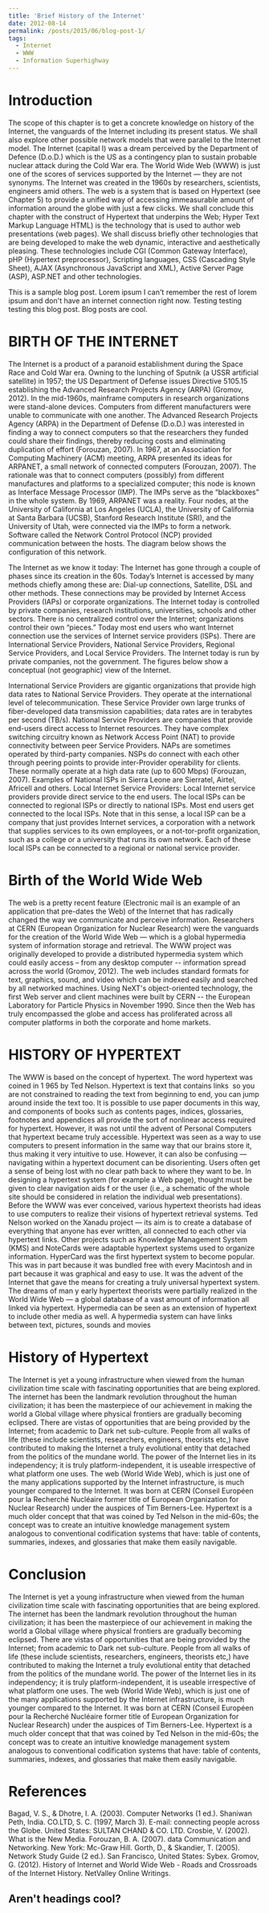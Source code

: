 ```yaml
---
title: 'Brief History of the Internet'
date: 2012-08-14
permalink: /posts/2015/06/blog-post-1/
tags:
  - Internet
  - WWW
  - Information Superhighway
---
```

Introduction
======
The scope of this chapter is to get a concrete knowledge on history of the Internet, the vanguards of the Internet including its present status. We shall also explore other possible network models that were parallel to the Internet model. The Internet (capital I) was a dream perceived by the Department of Defence (D.o.D.) which is the US as a contingency plan to sustain probable nuclear attack during the Cold War era. 
The World Wide Web (WWW) is just one of the scores of services supported by the Internet — they are not synonyms. The Internet was created in the 1960s by researchers, scientists, engineers amid others. The web is a system that is based on Hypertext (see Chapter 5) to provide a unified way of accessing immeasurable amount of information around the globe with just a few clicks.
We shall conclude this chapter with the construct of Hypertext that underpins the Web; Hyper Text Markup Language HTML) is the technology that is used to author web presentations (web pages). We shall discuss briefly other technologies that are being developed to make the web dynamic, interactive and aesthetically pleasing. These technologies include CGI (Common Gateway Interface), pHP (Hypertext preprocessor), Scripting languages, CSS (Cascading Style Sheet), AJAX (Asynchronous JavaScript and XML), Active Server Page (ASP), ASP.NET and other technologies.

This is a sample blog post. Lorem ipsum I can't remember the rest of lorem ipsum and don't have an internet connection right now. Testing testing testing this blog post. Blog posts are cool.

BIRTH OF THE INTERNET
======
The Internet is a product of a paranoid establishment during the Space Race and Cold War era. Owning to the lunching of Sputnik (a USSR artificial satellite) in 1957; the US Department of Defense issues Directive 5105.15 establishing the Advanced Research Projects Agency (ARPA) (Gromov, 2012). In the mid-1960s, mainframe computers in research organizations were stand-alone devices. Computers from different manufacturers were unable to communicate with one another. The Advanced Research Projects Agency (ARPA) in the Department of Defense (D.o.D.) was interested in finding a way to connect computers so that the researchers they funded could share their findings, thereby reducing costs and eliminating duplication of effort (Forouzan, 2007).
In 1967, at an Association for Computing Machinery (ACM) meeting, ARPA presented its ideas for ARPANET, a small network of connected computers (Forouzan, 2007). The rationale was that to connect computers (possibly) from different manufactures and platforms to a specialized computer; this node is known as Interface Message Processor (IMP). The IMPs serve as the “blackboxes” in the whole system.
By 1969, ARPANET was a reality. Four nodes, at the University of California at Los Angeles (UCLA), the University of California at Santa Barbara (UCSB), Stanford Research Institute (SRI), and the University of Utah, were connected via the IMPs to form a network. Software called the Network Control Protocol (NCP) provided communication between the hosts. The diagram below shows the configuration of this network.

The Internet as we know it today: The Internet has gone through a couple of phases since its creation in the 60s. Today’s Internet is accessed by many methods chiefly among these are: Dial-up connections, Satellite, DSL and other methods. These connections may be provided by Internet Access Providers (IAPs) or corporate organizations. 
The Internet today is controlled by private companies, research institutions, universities, schools and other sectors. There is no centralized control over the Internet; organizations control their own “pieces.”
Today most end users who want Internet connection use the services of Internet service providers (lSPs). There are International Service Providers, National Service Providers, Regional Service Providers, and Local Service Providers. The Internet today is run by private companies, not the government. The figures below show a conceptual (not geographic) view of the Internet.

International Service Providers are gigantic organizations that provide high data rates to National Service Providers. They operate at the international level of telecommunication. These Service Provider own large trunks of fiber-developed data transmission capabilities; data rates are in terabytes per second (TB/s).
National Service Providers are companies that provide end-users direct access to Internet resources. They have complex switching circuitry known as Network Access Point (NAT) to provide connectivity between peer Service Providers. NAPs are sometimes operated by third-party companies. NSPs do connect with each other through peering points to provide inter-Provider operability for clients. These normally operate at a high data rate (up to 600 Mbps) (Forouzan, 2007). Examples of National ISPs in Sierra Leone are Sierratel, Airtel, Africell and others.
Local Internet Service Providers: Local Internet service providers provide direct service to the end users. The local ISPs can be connected to regional ISPs or directly to national ISPs. Most end users get connected to the local ISPs. Note that in this sense, a local ISP can be a company that just provides Internet services, a corporation with a network that supplies services to its own employees, or a not-tor-profit organization, such as a college or a university that runs its own network. Each of these local ISPs can be connected to a regional or national service provider.


Birth of the World Wide Web
======
The web is a pretty recent feature (Electronic mail is an example of an application that pre-dates the Web) of the Internet that has radically changed the way we communicate and perceive information. Researchers at CERN (European Organization for Nuclear Research) were the vanguards for the creation of the World Wide Web — which is a global hypermedia system of information storage and retrieval. 
The WWW project was originally developed to provide a distributed hypermedia system which could easily access – from any desktop computer -- information spread across the world (Gromov, 2012). The web includes standard formats for text, graphics, sound, and video which can be indexed easily and searched by all networked machines. Using NeXT's object-oriented technology, the first Web server and client machines were built by CERN -- the European Laboratory for Particle Physics in November 1990. Since then the Web has truly encompassed the globe and access has proliferated across all computer platforms in both the corporate and home markets.

HISTORY OF HYPERTEXT
======
The WWW is based on the concept of hypertext. The word hypertext was coined in 1 965 by Ted Nelson. Hypertext is text that contains links ­ so you are not constrained to reading the text from beginning to end, you can jump around inside the text too. It is possible to use paper documents in this way, and components of books such as contents pages, indices, glossaries, footnotes and appendices all provide the sort of non­linear access required for hypertext. However, it was not until the advent of Personal Computers that hypertext became truly accessible.
Hypertext was seen as a way to use computers to present information in the same way that our brains store it, thus making it very intuitive to use. However, it can also be confusing ― navigating within a hypertext document can be disorienting. Users often get a sense of being lost with no clear path back to where they want to be. In designing a hypertext system (for example a Web page), thought must be given to clear navigation aids f or the user (i.e., a schematic of the whole site should be considered in relation the individual web presentations).
Before the WWW was ever conceived, various hypertext theorists had ideas to use computers to realize their visions of hypertext retrieval systems. Ted Nelson worked on the Xanadu project ― its aim is to create a database of everything that anyone has ever written, all connected to each other via hypertext links. Other projects such as Knowledge Management System (KMS) and NoteCards were adaptable hypertext systems used to organize information. HyperCard was the first hypertext system to become popular. This was in part because it was bundled free with every Macintosh and in part because it was graphical and easy to use.
It was the advent of the Internet that gave the means for creating a truly universal hypertext system. The dreams of man y early hypertext theorists were partially realized in the World Wide Web ― a global database of a vast amount of information all linked via hypertext.
Hypermedia can be seen as an extension of hypertext to include other media as well. A hypermedia system can have links between text, pictures, sounds and movies


History of Hypertext
======
The Internet is yet a young infrastructure when viewed from the human civilization time scale with fascinating opportunities that are being explored. The internet has been the landmark revolution throughout the human civilization; it has been the masterpiece of our achievement in making the world a Global village where physical frontiers are gradually becoming eclipsed. There are vistas of opportunities that are being provided by the Internet; from academic to Dark net sub-culture.
People from all walks of life (these include scientists, researchers, engineers, theorists etc,) have contributed to making the Internet a truly evolutional entity that detached from the politics of the mundane world. The power of the Internet lies in its independency; it is truly platform-independent, it is useable irrespective of what platform one uses. 
The web (World Wide Web), which is just one of the many applications supported by the Internet infrastructure, is much younger compared to the Internet. It was born at CERN (Conseil Européen pour la Recherché Nucléaire former title of European Organization for Nuclear Research) under the auspices of Tim Berners-Lee. 
Hypertext is a much older concept that that was coined by Ted Nelson in the mid-60s; the concept was to create an intuitive knowledge management system analogous to conventional codification systems that have: table of contents, summaries, indexes, and glossaries that make them easily navigable.

Conclusion
======
The Internet is yet a young infrastructure when viewed from the human civilization time scale with fascinating opportunities that are being explored. The internet has been the landmark revolution throughout the human civilization; it has been the masterpiece of our achievement in making the world a Global village where physical frontiers are gradually becoming eclipsed. There are vistas of opportunities that are being provided by the Internet; from academic to Dark net sub-culture.
People from all walks of life (these include scientists, researchers, engineers, theorists etc,) have contributed to making the Internet a truly evolutional entity that detached from the politics of the mundane world. The power of the Internet lies in its independency; it is truly platform-independent, it is useable irrespective of what platform one uses. 
The web (World Wide Web), which is just one of the many applications supported by the Internet infrastructure, is much younger compared to the Internet. It was born at CERN (Conseil Européen pour la Recherché Nucléaire former title of European Organization for Nuclear Research) under the auspices of Tim Berners-Lee. 
Hypertext is a much older concept that that was coined by Ted Nelson in the mid-60s; the concept was to create an intuitive knowledge management system analogous to conventional codification systems that have: table of contents, summaries, indexes, and glossaries that make them easily navigable.

References
======
Bagad, V. S., & Dhotre, I. A. (2003). Computer Networks (1 ed.). Shaniwan Peth, India.
CO.LTD, S. C. (1997, March 3). E-mail: connecting people across the Globe. United States: SULTAN CHAND & CO. LTD.
Crosbie, V. (2002). What is the New Media. 
Forouzan, B. A. (2007). data Communication and Networking. New York: Mc-Graw Hill.
Gorth, D., & Skandier, T. (2005). Network Study Guide (2 ed.). San Francisco, United States: Sybex.
Gromov, G. (2012). History of Internet and World Wide Web - Roads and Crossroads of the Internet History. NetValley Online Writings.


Aren't headings cool?
------